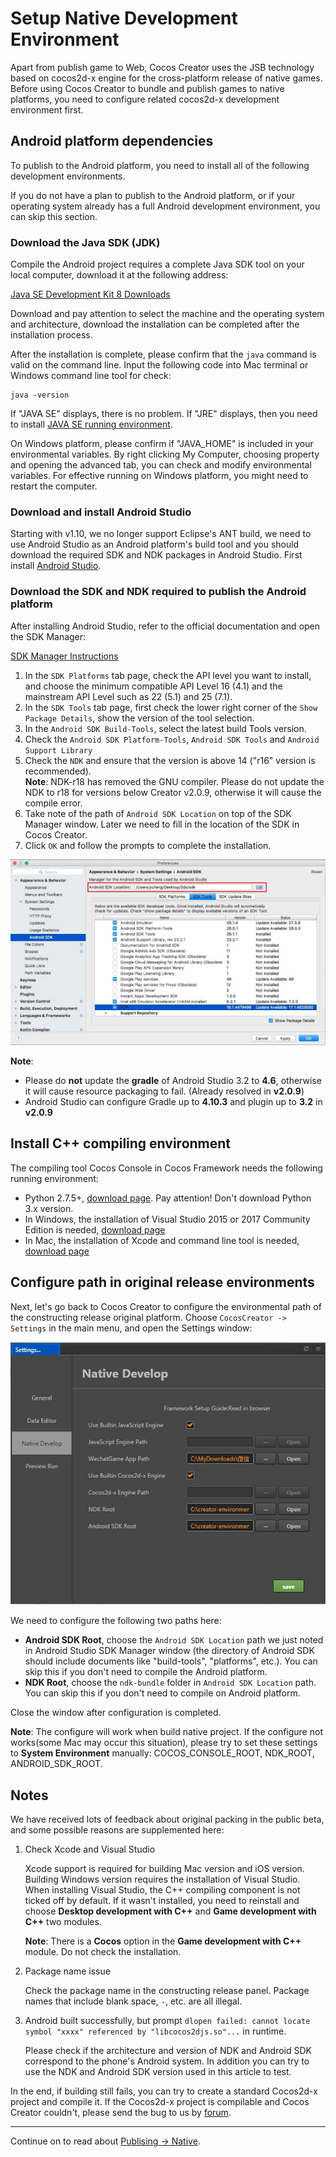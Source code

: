 # Setup Native Development Environment

Apart from publish game to Web, Cocos Creator uses the JSB technology based on cocos2d-x engine for the cross-platform release of native games. Before using Cocos Creator to bundle and publish games to native platforms, you need to configure related cocos2d-x development environment first.

## Android platform dependencies

To publish to the Android platform, you need to install all of the following development environments.

If you do not have a plan to publish to the Android platform, or if your operating system already has a full Android development environment, you can skip this section.

### Download the Java SDK (JDK)

Compile the Android project requires a complete Java SDK tool on your local computer, download it at the following address:

[Java SE Development Kit 8 Downloads](http://www.oracle.com/technetwork/java/javase/downloads/jdk8-downloads-2133151.html)

Download and pay attention to select the machine and the operating system and architecture, download the installation can be completed after the installation process.

After the installation is complete, please confirm that the `java` command is valid on the command line. Input the following code into Mac terminal or Windows command line tool for check:

```
java -version
```

If "JAVA SE" displays, there is no problem. If "JRE" displays, then you need to install [JAVA SE running environment](http://www.oracle.com/technetwork/java/javase/downloads/index.html).

On Windows platform, please confirm if "JAVA_HOME" is included in your environmental variables. By right clicking My Computer, choosing property and opening the advanced tab, you can check and modify environmental variables. For effective running on Windows platform, you might need to restart the computer.

### Download and install Android Studio

Starting with v1.10, we no longer support Eclipse's ANT build, we need to use Android Studio as an Android platform's build tool and you should download the required SDK and NDK packages in Android Studio. First install [Android Studio](http://www.android-studio.org/).

### Download the SDK and NDK required to publish the Android platform

After installing Android Studio, refer to the official documentation and open the SDK Manager:

[SDK Manager Instructions](https://developer.android.com/studio/intro/update.html#sdk-manager)

1. In the `SDK Platforms` tab page, check the API level you want to install, and choose the minimum compatible API Level 16 (4.1) and the mainstream API Level such as 22 (5.1) and 25 (7.1).
2. In the `SDK Tools` tab page, first check the lower right corner of the `Show Package Details`, show the version of the tool selection.
3. In the `Android SDK Build-Tools`, select the latest build Tools version.
4. Check the `Android SDK Platform-Tools`, `Android SDK Tools` and `Android Support Library`
5. Check the `NDK` and ensure that the version is above 14 ("r16" version is recommended).<br>
**Note**: NDK-r18 has removed the GNU compiler. Please do not update the NDK to r18 for versions below Creator v2.0.9, otherwise it will cause the compile error.
6. Take note of the path of `Android SDK Location` on top of the SDK Manager window. Later we need to fill in the location of the SDK in Cocos Creator.
7. Click `OK` and follow the prompts to complete the installation.

![Sdk manager](setup-native-development/sdk-manager.jpg)

**Note**:

- Please do **not** update the **gradle** of Android Studio 3.2 to **4.6**, otherwise it will cause resource packaging to fail. (Already resolved in **v2.0.9**)
- Android Studio can configure Gradle up to **4.10.3** and plugin up to **3.2** in **v2.0.9**

## Install C++ compiling environment

The compiling tool Cocos Console in Cocos Framework needs the following running environment:

- Python 2.7.5+, [download page](https://www.python.org/downloads/). Pay attention! Don't download Python 3.x version.
- In Windows, the installation of Visual Studio 2015 or 2017 Community Edition is needed, [download page](https://www.visualstudio.com/downloads/download-visual-studio-vs)
- In Mac, the installation of Xcode and command line tool is needed, [download page](https://developer.apple.com/xcode/download/)

## Configure path in original release environments

Next, let's go back to Cocos Creator to configure the environmental path of the constructing release original platform. Choose `CocosCreator -> Settings` in the main menu, and open the Settings window:

![preference](../getting-started/basics/editor-panels/preferences/native-develop.jpg)

We need to configure the following two paths here:

- **Android SDK Root**, choose the `Android SDK Location` path we just noted in Android Studio SDK Manager window (the directory of Android SDK should include documents like "build-tools", "platforms", etc.). You can skip this if you don't need to compile the Android platform.
- **NDK Root**, choose the `ndk-bundle` folder in `Android SDK Location` path. You can skip this if you don't need to compile on Android platform.

Close the window after configuration is completed.

**Note**: The configure will work when build native project. If the configure not works(some Mac may occur this situation), please try to set these settings to **System Environment** manually: COCOS_CONSOLE_ROOT, NDK_ROOT, ANDROID_SDK_ROOT.

## Notes

We have received lots of feedback about original packing in the public beta, and some possible reasons are supplemented here:

1. Check Xcode and Visual Studio

    Xcode support is required for building Mac version and iOS version. Building Windows version requires the installation of Visual Studio. When installing Visual Studio, the C++ compiling component is not ticked off by default. If it wasn't installed, you need to reinstall and choose **Desktop development with C++** and **Game development with C++** two modules.

    **Note**: There is a **Cocos** option in the **Game development with C++** module. Do not check the installation.

2. Package name issue

    Check the package name in the constructing release panel. Package names that include blank space, `-`, etc. are all illegal.

3. Android built successfully, but prompt `dlopen failed: cannot locate symbol "xxxx" referenced by "libcocos2djs.so"...` in runtime.

    Please check if the architecture and version of NDK and Android SDK correspond to the phone's Android system. In addition you can try to use the NDK and Android SDK version used in this article to test.

In the end, if building still fails, you can try to create a standard Cocos2d-x project and compile it. If the Cocos2d-x project is compilable and Cocos Creator couldn't, please send the bug to us by [forum](http://discuss.cocos2d-x.org/c/creator).

---

Continue on to read about [Publising -> Native](publish-native.md).
